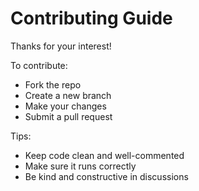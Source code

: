 # Contributing Guide

Thanks for your interest!

To contribute:
- Fork the repo
- Create a new branch
- Make your changes
- Submit a pull request

Tips:
- Keep code clean and well-commented
- Make sure it runs correctly
- Be kind and constructive in discussions
